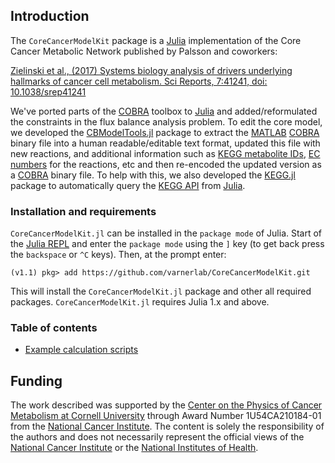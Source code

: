 ## Introduction
The ``CoreCancerModelKit`` package is a [Julia](https://julialang.org/downloads/) implementation
of the Core Cancer Metabolic Network published by Palsson and coworkers:

[Zielinski et al., (2017) Systems biology analysis of drivers underlying hallmarks of cancer cell metabolism. Sci Reports, 7:41241, doi: 10.1038/srep41241](https://rdcu.be/Olwc)

We've ported parts of the [COBRA](https://opencobra.github.io/cobratoolbox/stable/) toolbox to [Julia](https://julialang.org/downloads/) and added/reformulated the constraints in the flux balance analysis problem.
To edit the core model, we developed the [CBModelTools.jl](https://github.com/varnerlab/CBModelTools) package to extract the [MATLAB](https://www.mathworks.com/products/matlab.html) [COBRA](https://opencobra.github.io/cobratoolbox/stable/) binary file into a human readable/editable text format, updated this file with new reactions, and additional information such as [KEGG metabolite IDs](https://www.genome.jp/kegg/compound/), [EC numbers](https://en.wikipedia.org/wiki/Enzyme_Commission_number) for the reactions, etc and then re-encoded the updated version as a [COBRA](https://opencobra.github.io/cobratoolbox/stable/) binary file. To help with this, we also developed the [KEGG.jl](https://github.com/varnerlab/Kegg) package to automatically query the [KEGG API](https://www.kegg.jp/kegg/docs/keggapi.html) from [Julia](https://julialang.org/downloads/).   

### Installation and requirements
``CoreCancerModelKit.jl`` can be installed in the ``package mode`` of Julia.
Start of the [Julia REPL](https://docs.julialang.org/en/v1/stdlib/REPL/index.html) and enter the ``package mode`` using the ``]`` key (to get back press the ``backspace`` or ``^C`` keys). Then, at the prompt enter:

    (v1.1) pkg> add https://github.com/varnerlab/CoreCancerModelKit.git

This will install the ``CoreCancerModelKit.jl`` package and other all required packages.
``CoreCancerModelKit.jl`` requires Julia 1.x and above.

### Table of contents
* [Example calculation scripts](/examples/README.md)

## Funding
The work described was supported by the [Center on the Physics of Cancer Metabolism at Cornell University](https://psoc.engineering.cornell.edu) through Award Number 1U54CA210184-01 from the [National Cancer Institute](https://www.cancer.gov). The content is solely the responsibility of the authors and does not necessarily
represent the official views of the [National Cancer Institute](https://www.cancer.gov) or the [National Institutes of Health](https://www.nih.gov).  
